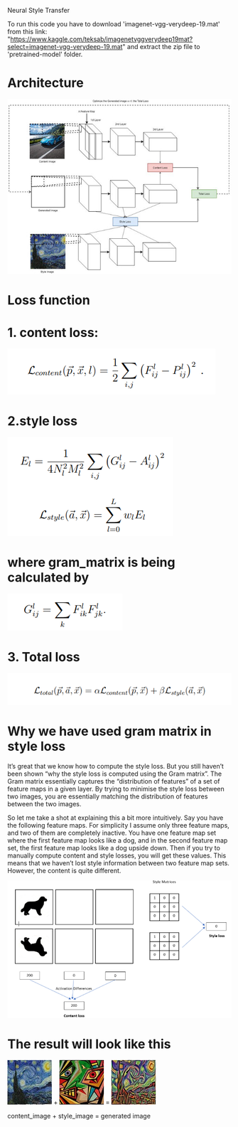 Neural Style Transfer

To run this code you have to download 'imagenet-vgg-verydeep-19.mat' from this link: "https://www.kaggle.com/teksab/imagenetvggverydeep19mat?select=imagenet-vgg-verydeep-19.mat"
and extract the zip file to 'pretrained-model' folder.


# Architecture

  ![alt text](https://github.com/sachin327/Neural-Style-Transfer/blob/master/neural%20network%20arcitecture.jpeg)
  
Loss function
=

# 1. content loss:

  ![alt text](https://github.com/sachin327/Neural-Style-Transfer/blob/master/content_loss.png)
  
# 2.style loss

  ![alt text](https://github.com/sachin327/Neural-Style-Transfer/blob/master/style%20loss.png)

# where gram_matrix is being calculated by 

  ![alt text](https://github.com/sachin327/Neural-Style-Transfer/blob/master/gram_matrix.png)

# 3. Total loss

  ![alt text](https://github.com/sachin327/Neural-Style-Transfer/blob/master/total%20loss.png)


# Why we have used gram matrix in style loss
It’s great that we know how to compute the style loss. But you still haven’t been shown “why the style loss is computed using the Gram matrix”. The Gram matrix essentially captures the “distribution of features” of a set of feature maps in a given layer. By trying to minimise the style loss between two images, you are essentially matching the distribution of features between the two images.
  

So let me take a shot at explaining this a bit more intuitively. Say you have the following feature maps. For simplicity I assume only three feature maps, and two of them are completely inactive. You have one feature map set where the first feature map looks like a dog, and in the second feature map set, the first feature map looks like a dog upside down. Then if you try to manually compute content and style losses, you will get these values. This means that we haven’t lost style information between two feature map sets. However, the content is quite different.

![alt text](https://github.com/sachin327/Neural-Style-Transfer/blob/master/why.png)


# The result will look like this
  
 
![alt text](https://github.com/sachin327/Neural-Style-Transfer/blob/master/d4.jpg)  +  ![alt text](https://github.com/sachin327/Neural-Style-Transfer/blob/master/d6.jpg)   =  ![alt text](https://github.com/sachin327/Neural-Style-Transfer/blob/master/generated_image.jpg)

content_image   +   style_image     =   generated image

